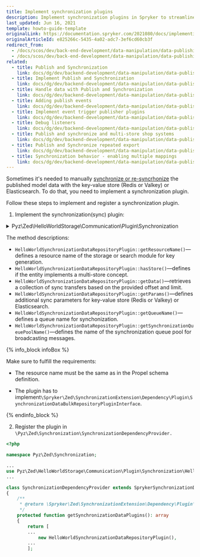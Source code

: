 ```yaml
---
title: Implement synchronization plugins
description: Implement synchronization plugins in Spryker to streamline data consistency across systems. Follow this guide for seamless backend data synchronization.
last_updated: Jun 16, 2021
template: howto-guide-template
originalLink: https://documentation.spryker.com/2021080/docs/implementing-synchronization-plugins
originalArticleId: e825266c-5435-4a02-adc7-3ef6cd60cb3f
redirect_from:
  - /docs/scos/dev/back-end-development/data-manipulation/data-publishing/implement-synchronization-plugins.html
  - /docs/scos/dev/back-end-development/data-manipulation/data-publishing/implementing-synchronization-plugins.html
related:
  - title: Publish and Synchronization
    link: docs/dg/dev/backend-development/data-manipulation/data-publishing/publish-and-synchronization.html
  - title: Implement Publish and Synchronization
    link: docs/dg/dev/backend-development/data-manipulation/data-publishing/implement-publish-and-synchronization.html
  - title: Handle data with Publish and Synchronization
    link: docs/dg/dev/backend-development/data-manipulation/data-publishing/handle-data-with-publish-and-synchronization.html
  - title: Adding publish events
    link: docs/dg/dev/backend-development/data-manipulation/data-publishing/add-publish-events.html
  - title: Implement event trigger publisher plugins
    link: docs/dg/dev/backend-development/data-manipulation/data-publishing/implement-event-trigger-publisher-plugins.html
  - title: Debug listeners
    link: docs/dg/dev/backend-development/data-manipulation/data-publishing/debug-listeners.html
  - title: Publish and synchronize and multi-store shop systems
    link: docs/dg/dev/backend-development/data-manipulation/data-publishing/publish-and-synchronize-and-multi-store-shop-systems.html
  - title: Publish and Synchronize repeated export
    link: docs/dg/dev/backend-development/data-manipulation/data-publishing/publish-and-synchronize-repeated-export.html
  - title: Synchronization behavior - enabling multiple mappings
    link: docs/dg/dev/backend-development/data-manipulation/data-publishing/configurartion/mapping-configuration.html
---
```


Sometimes it's needed to manually [synchronize or re-syncrhonize](/docs/dg/dev/backend-development/data-manipulation/data-publishing/publish-and-synchronize-re-synchronization-and-re-generation.html#data-re-generation) the published model data with the key-value store (Redis or Valkey) or Elasticsearch. To do that, you need to implement a synchronization plugin.

Follow these steps to implement and register a synchronization plugin.

1. Implement the synchronization(sync) plugin:

<details><summary>Pyz\Zed\HelloWorldStorage\Communication\Plugin\Synchronization</summary>

```php
<?php

namespace Pyz\Zed\HelloWorldStorage\Communication\Plugin\Synchronization;

use Pyz\Shared\HelloWorldStorage\HelloWorldStorageConfig;
use Spryker\Zed\Kernel\Communication\AbstractPlugin;
use Spryker\Zed\SynchronizationExtension\Dependency\Plugin\SynchronizationDataBulkRepositoryPluginInterface;

/**
 * @method \Spryker\Zed\HelloWorldStorage\Business\HelloWorldStorageFacadeInterface getFacade()
 * @method \Spryker\Zed\HelloWorldStorage\Communication\HelloWorldStorageCommunicationFactory getFactory()
 * @method \Spryker\Zed\HelloWorldStorage\HelloWorldStorageConfig getConfig()
 * @method \Spryker\Zed\HelloWorldStorage\Persistence\HelloWorldStorageRepositoryInterface getRepository()
 */
class HelloWorldSynchronizationDataRepositoryPlugin extends AbstractPlugin implements SynchronizationDataBulkRepositoryPluginInterface
{
    /**
     * @return string
     */
    public function getResourceName(): string
    {
        return HelloWorldStorageConfig::HELLO_WORLD_RESOURCE_NAME;
    }

    /**
     * @return bool
     */
    public function hasStore(): bool
    {
        return false;
    }

    /**
     * @param int $offset
     * @param int $limit
     * @param int[] $ids
     *
     * @return \Generated\Shared\Transfer\SynchronizationDataTransfer[]
     */
    public function getData(int $offset, int $limit, array $ids = []): array
    {
        return $this->getFacade()->findHelloWorldStorageDataTransferByIds($offset, $limit, $ids);
    }

    /**
     * @return array
     */
    public function getParams(): array
    {
        return [];
    }

    /**
     * @return string
     */
    public function getQueueName(): string
    {
        return HelloWorldStorageConfig::SYNC_STORAGE_HELLO_WORLD;
    }

    /**
     * @return string|null
     */
    public function getSynchronizationQueuePoolName(): ?string
    {
        return $this->getFactory()->getConfig()->getHelloWorldStorageSynchronizationPoolName();
    }
}
```

</details>


The method descriptions:
- `HelloWorldSynchronizationDataRepositoryPlugin::getResourceName()`—defines a resource name of the storage or search module for key generation.
- `HelloWorldSynchronizationDataRepositoryPlugin::hasStore()`—defines if the entity implements a multi-store concept.
- `HelloWorldSynchronizationDataRepositoryPlugin::getData()`—retrieves a collection of sync transfers based on the provided offset and limit.
- `HelloWorldSynchronizationDataRepositoryPlugin::getParams()`—defines additional sync parameters for key-value store (Redis or Valkey) or Elasticsearch.
- `HelloWorldSynchronizationDataRepositoryPlugin::getQueueName()`—defines a queue name for synchonization.
- `HelloWorldSynchronizationDataRepositoryPlugin::getSynchronizationQueuePoolName()`—defines the name of the synchronization queue pool for broadcasting messages.

{% info_block infoBox %}

Make sure to fulfill the requirements:

- The resource name must be the same as in the Propel schema definition.

- The plugin has to implement`\Spryker\Zed\SynchronizationExtension\Dependency\Plugin\SynchronizationDataBulkRepositoryPluginInterface`.

{% endinfo_block %}

2. Register the plugin in `\Pyz\Zed\Synchronization\SynchronizationDependencyProvider.`

```php
<?php

namespace Pyz\Zed\Synchronization;

...
use Pyz\Zed\HelloWorldStorage\Communication\Plugin\Synchronization\HelloWorldSynchronizationDataRepositoryPlugin;
...

class SynchronizationDependencyProvider extends SprykerSynchronizationDependencyProvider
{
    /**
     * @return \Spryker\Zed\SynchronizationExtension\Dependency\Plugin\SynchronizationDataPluginInterface[]
     */
    protected function getSynchronizationDataPlugins(): array
    {
        return [
        ...
            new HelloWorldSynchronizationDataRepositoryPlugin(),
        ...    
        ];
```

